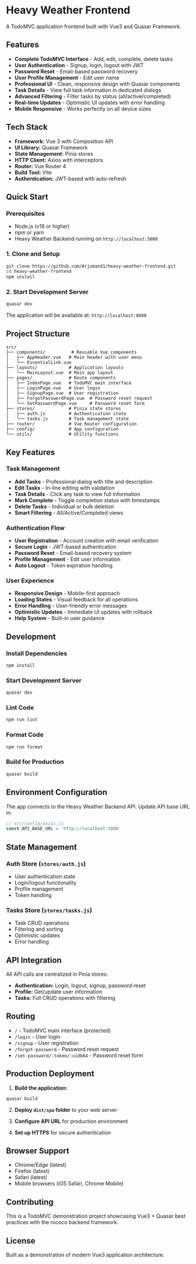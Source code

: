 # Heavy Weather Frontend

A TodoMVC application frontend built with Vue3 and Quasar Framework.

## Features

- **Complete TodoMVC Interface** - Add, edit, complete, delete tasks
- **User Authentication** - Signup, login, logout with JWT
- **Password Reset** - Email-based password recovery
- **User Profile Management** - Edit user name
- **Professional UI** - Clean, responsive design with Quasar components
- **Task Details** - View full task information in dedicated dialogs
- **Advanced Filtering** - Filter tasks by status (all/active/completed)
- **Real-time Updates** - Optimistic UI updates with error handling
- **Mobile Responsive** - Works perfectly on all device sizes

## Tech Stack

- **Framework:** Vue 3 with Composition API
- **UI Library:** Quasar Framework
- **State Management:** Pinia stores
- **HTTP Client:** Axios with interceptors
- **Router:** Vue Router 4
- **Build Tool:** Vite
- **Authentication:** JWT-based with auto-refresh

## Quick Start

### Prerequisites
- Node.js (v18 or higher)
- npm or yarn
- Heavy Weather Backend running on `http://localhost:5000`

### 1. Clone and Setup
```bash
git clone https://github.com/Arjumand1/heavy-weather-frontend.git
cd heavy-weather-frontend
npm install
```

### 2. Start Development Server
```bash
quasar dev
```

The application will be available at: `http://localhost:8080`

## Project Structure

```
src/
├── components/          # Reusable Vue components
│   ├── AppHeader.vue   # Main header with user menu
│   └── EssentialLink.vue
├── layouts/            # Application layouts
│   └── MainLayout.vue  # Main app layout
├── pages/              # Route components
│   ├── IndexPage.vue   # TodoMVC main interface
│   ├── LoginPage.vue   # User login
│   ├── SignupPage.vue  # User registration
│   ├── ForgotPasswordPage.vue  # Password reset request
│   └── SetPasswordPage.vue     # Password reset form
├── stores/             # Pinia state stores
│   ├── auth.js         # Authentication state
│   └── tasks.js        # Task management state
├── router/             # Vue Router configuration
├── config/             # App configuration
└── utils/              # Utility functions
```

## Key Features

### Task Management
- **Add Tasks** - Professional dialog with title and description
- **Edit Tasks** - In-line editing with validation  
- **Task Details** - Click any task to view full information
- **Mark Complete** - Toggle completion status with timestamps
- **Delete Tasks** - Individual or bulk deletion
- **Smart Filtering** - All/Active/Completed views

### Authentication Flow
- **User Registration** - Account creation with email verification
- **Secure Login** - JWT-based authentication
- **Password Reset** - Email-based recovery system
- **Profile Management** - Edit user information
- **Auto Logout** - Token expiration handling

### User Experience
- **Responsive Design** - Mobile-first approach
- **Loading States** - Visual feedback for all operations
- **Error Handling** - User-friendly error messages
- **Optimistic Updates** - Immediate UI updates with rollback
- **Help System** - Built-in user guidance

## Development

### Install Dependencies
```bash
npm install
```

### Start Development Server
```bash
quasar dev
```

### Lint Code
```bash
npm run lint
```

### Format Code
```bash
npm run format
```

### Build for Production
```bash
quasar build
```

## Environment Configuration

The app connects to the Heavy Weather Backend API. Update API base URL in:
```javascript
// src/config/axios.js
const API_BASE_URL = 'http://localhost:5000'
```

## State Management

### Auth Store (`stores/auth.js`)
- User authentication state
- Login/logout functionality  
- Profile management
- Token handling

### Tasks Store (`stores/tasks.js`)
- Task CRUD operations
- Filtering and sorting
- Optimistic updates
- Error handling

## API Integration

All API calls are centralized in Pinia stores:
- **Authentication:** Login, logout, signup, password reset
- **Profile:** Get/update user information
- **Tasks:** Full CRUD operations with filtering

## Routing

- `/` - TodoMVC main interface (protected)
- `/login` - User login
- `/signup` - User registration  
- `/forgot-password` - Password reset request
- `/set-password/:token/:uidb64` - Password reset form

## Production Deployment

1. **Build the application:**
```bash
quasar build
```

2. **Deploy `dist/spa` folder** to your web server

3. **Configure API URL** for production environment

4. **Set up HTTPS** for secure authentication

## Browser Support

- Chrome/Edge (latest)
- Firefox (latest)
- Safari (latest)
- Mobile browsers (iOS Safari, Chrome Mobile)

## Contributing

This is a TodoMVC demonstration project showcasing Vue3 + Quasar best practices with the rococo backend framework.

## License

Built as a demonstration of modern Vue3 application architecture.
